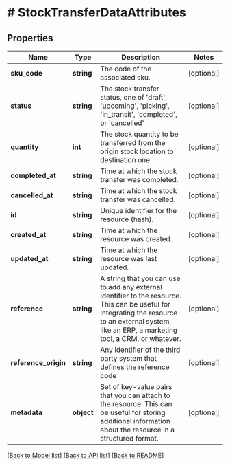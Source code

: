 # # StockTransferDataAttributes

## Properties

Name | Type | Description | Notes
------------ | ------------- | ------------- | -------------
**sku_code** | **string** | The code of the associated sku. | [optional]
**status** | **string** | The stock transfer status, one of &#39;draft&#39;, &#39;upcoming&#39;, &#39;picking&#39;, &#39;in_transit&#39;, &#39;completed&#39;, or &#39;cancelled&#39; | [optional]
**quantity** | **int** | The stock quantity to be transferred from the origin stock location to destination one | [optional]
**completed_at** | **string** | Time at which the stock transfer was completed. | [optional]
**cancelled_at** | **string** | Time at which the stock transfer was cancelled. | [optional]
**id** | **string** | Unique identifier for the resource (hash). | [optional]
**created_at** | **string** | Time at which the resource was created. | [optional]
**updated_at** | **string** | Time at which the resource was last updated. | [optional]
**reference** | **string** | A string that you can use to add any external identifier to the resource. This can be useful for integrating the resource to an external system, like an ERP, a marketing tool, a CRM, or whatever. | [optional]
**reference_origin** | **string** | Any identifier of the third party system that defines the reference code | [optional]
**metadata** | **object** | Set of key-value pairs that you can attach to the resource. This can be useful for storing additional information about the resource in a structured format. | [optional]

[[Back to Model list]](../../README.md#models) [[Back to API list]](../../README.md#endpoints) [[Back to README]](../../README.md)
